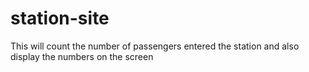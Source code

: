 # station-site
This will count the number of passengers entered the station and also display the numbers on the screen
